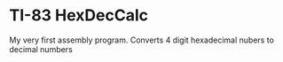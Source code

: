 # TI-83 HexDecCalc
 My very first assembly program. Converts 4 digit hexadecimal nubers to decimal numbers
